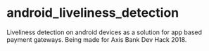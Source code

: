 # android_liveliness_detection
Liveliness detection on android devices as a solution for app based payment gateways. Being made for Axis Bank Dev Hack 2018.
